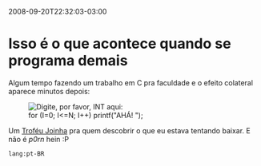 ---
---

2008-09-20T22:32:03-03:00
# Isso é o que acontece quando se programa demais

Algum tempo fazendo um trabalho em C pra faculdade e o efeito colateral aparece minutos depois:

<figure>
  <img src="/img/intmegaupload.jpg" alt="Digite, por favor, INT aqui:" />
  <figcaption>for (I=0; I&lt;=N; I++) printf("AHÁ! ");</figcaption>
</figure>

Um [Troféu Joinha](http://desciclo.pedia.ws/wiki/Troféu_Joinha) pra quem descobrir o que eu estava tentando baixar. E não é _p0rn_ hein :P

`lang:pt-BR`
